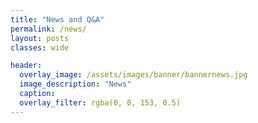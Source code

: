 ```yaml
---
title: "News and Q&A"
permalink: /news/
layout: posts
classes: wide

header:
  overlay_image: /assets/images/banner/bannernews.jpg  
  image_description: "News"
  caption: 
  overlay_filter: rgba(0, 0, 153, 0.5)
---
```

